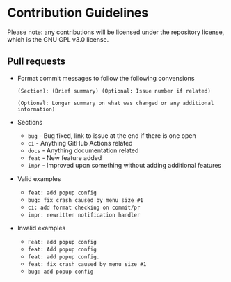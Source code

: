 # Contribution Guidelines

Please note: any contributions will be licensed under
the repository license, which is the GNU GPL v3.0 license.

## Pull requests

* Format commit messages to follow the following convensions

    ```error-be-gone
    (Section): (Brief summary) (Optional: Issue number if related)

    (Optional: Longer summary on what was changed or any additional information)
    ```

* Sections
  * `bug` - Bug fixed, link to issue at the end if there is one open
  * `ci` - Anything GitHub Actions related
  * `docs` - Anything documentation related
  * `feat` - New feature added
  * `impr` - Improved upon something without adding additional features

* Valid examples
  * `feat: add popup config`
  * `bug: fix crash caused by menu size #1`
  * `ci: add format checking on commit/pr`
  * `impr: rewritten notification handler`

* Invalid examples
  * `Feat: add popup config`
  * `feat: Add popup config`
  * `feat: add popup config.`
  * `feat: fix crash caused by menu size #1`
  * `bug: add popup config`

